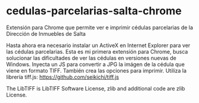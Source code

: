 # cedulas-parcelarias-salta-chrome
Extensión para Chrome que permite ver e imprimir cédulas parcelarias de la Dirección de Inmuebles de Salta

Hasta ahora era necesario instalar un ActiveX en Internet Explorer para ver las cédulas parcelarias.
Esta es mi primera extensión para Chrome, busca solucionar las dificultades de ver las cédulas en versiones nuevas de Windows.
Inyecta un JS para convertir a JPG la imágen de la cédula que viene en formato TIFF. También crea las opciones para imprimir. 
Utiliza la librería tiff.js: https://github.com/seikichi/tiff.js

The LibTIFF is LibTIFF Software License, zlib and additional code are zlib License.
